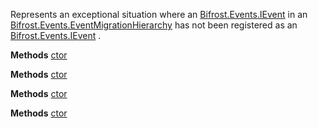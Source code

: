 Represents an exceptional situation where an [Bifrost.Events.IEvent](Bifrost.Events.IEvent) in an [Bifrost.Events.EventMigrationHierarchy](Bifrost.Events.EventMigrationHierarchy) has not been registered as an [Bifrost.Events.IEvent](Bifrost.Events.IEvent) .

**Methods**
[ctor](Bifrost.Events.UnregisteredEventException.ctor)


**Methods**
[ctor](Bifrost.Events.UnregisteredEventException.ctor)


**Methods**
[ctor](Bifrost.Events.UnregisteredEventException.ctor)


**Methods**
[ctor](Bifrost.Events.UnregisteredEventException.ctor)

